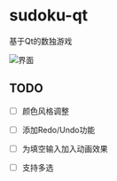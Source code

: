 # sudoku-qt



基于Qt的数独游戏

![界面](https://github.com/joechenrh/sudoku-qt/blob/master/images/screenshot.png)

## TODO

- [ ] 颜色风格调整
- [ ] 添加Redo/Undo功能
- [ ] 为填空输入加入动画效果
- [ ] 支持多选

